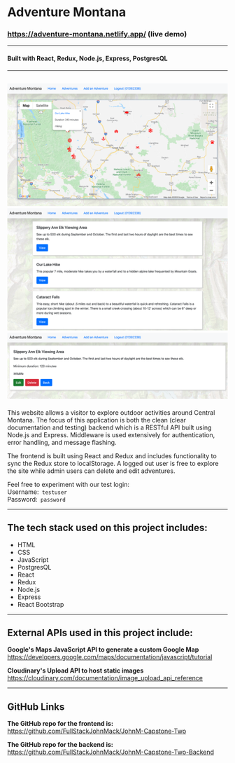 # <b>Adventure Montana</b>  
### <b>https://adventure-montana.netlify.app/ (live demo)</b>
---
#### Built with React, Redux, Node.js, Express, PostgresQL
---
![Screenshot of app](homepage.png)   
![Screenshot of app](adventureList.png)   
![Screenshot of app](adventure.png)   
---
This website allows a visitor to explore outdoor activities around Central Montana. The focus of this application is both the clean (clear documentation and testing) backend which is a RESTful API built using Node.js and Express. Middleware is used extensively for authentication, error handling, and message flashing.

The frontend is built using React and Redux and includes functionality to sync the Redux store to localStorage. A logged out user is free to explore the site while admin users can delete and edit adventures.

Feel free to experiment with our test login:  
Username:<code> testuser</code>  
Password:<code> password</code>

---
## <b>The tech stack used on this project includes:</b>
- HTML
- CSS
- JavaScript
- PostgresQL
- React
- Redux
- Node.js
- Express
- React Bootstrap
---
## <b>External APIs used in this project include:</b>  

<b>Google's Maps JavaScript API to generate a custom Google Map</b>  
https://developers.google.com/maps/documentation/javascript/tutorial

<b>Cloudinary's Upload API to host static images</b>   
https://cloudinary.com/documentation/image_upload_api_reference

---  
## <b>GitHub Links</b>   
<b>The GitHub repo for the frontend is:</b>
<https://github.com/FullStackJohnMack/JohnM-Capstone-Two>

<b>The GitHub repo for the backend is:</b>
https://github.com/FullStackJohnMack/JohnM-Capstone-Two-Backend